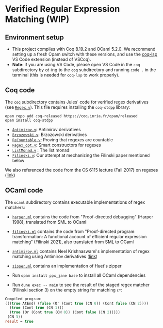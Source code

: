 # Verified Regular Expression Matching (WIP)

## Environment setup
- This project compiles with Coq 8.19.2 and OCaml 5.2.0. We recommend setting up a fresh Opam switch with these versions, and use the [coq-lsp](https://github.com/ejgallego/coq-lsp) VS Code extension (instead of VSCoq). 
- **Note**: if you are using VS Code, please open VS Code in the `coq` subdirectory by `cd`-ing to the `coq` subdirectory and running `code .` in the terminal (this is needed for `coq-lsp` to work properly). 

## Coq code 
The `coq` subdirectory contains Jules' code for verified regex derivatives 
(see [`Regex.v`](./coq/Regex.v)). This file requires installing the `coq-stdpp` library:
```
opam repo add coq-released https://coq.inria.fr/opam/released
opam install coq-stdpp
```
- [`Antimirov.v`](./coq/Antimirov.v): Antimirov derivatives
- [`Brzozowski.v`](./coq/Brzozowski.v): Brzozowski derivatives
- [`ReCountable.v`](./coq/ReCountable.v): Proving that regexes are countable
- [`Regex_opt.v`](./coq/Regex_opt.v): Smart constructors for regexes
- [`ListMonad.v`](./coq/ListMonad.v) : The list monad
- [`Filinski.v`](./coq/Filinski.v): Our attempt at mechanizing the Filinski paper mentioned below

We also referenced the code from the CS 6115 lecture (Fall 2017) on regexes ([link](https://www.cs.cornell.edu/courses/cs6115/2017fa/notes/SimpleLex.html))
 

## OCaml code 
The `ocaml` subdirectory contains executable implementations of regex matchers:
- [`harper.ml`](./ocaml/lib/harper.ml) contains the code from "Proof-directed debugging" (Harper 1998), translated from SML to OCaml
- [`filinski.ml`](./ocaml/lib/filinski.ml) contains the code from "Proof-directed program transformation: A functional account of efficient regular expression matching" (Filinski 2021), also translated from SML to OCaml 
- [`antimirov.ml`](./ocaml/lib/antimirov.ml) contains Neel Krishnaswami's implementation of regex matching using Antimirov derivatives ([link](https://semantic-domain.blogspot.com/2013/11/antimirov-derivatives-for-regular.html))
- [`zipper.ml`](./ocaml/lib/zipper.ml) contains an implementation of Huet's zipper

- Run `opam install ppx_jane base` to install all OCaml dependencies

- Run `dune exec -- main` to see the result of the staged regex matcher (Filinski section 3) on the empty string for matching `ε*`:
```ocaml
Compiled program:
(((true AtEnd) (false (Or (Cont true (CN 0)) (Cont false (CN 2))))
  (true (Cont true (CN 1)))
  (true (Or (Cont true (CN 0)) (Cont false (CN 2)))))
 (CN 3))
result = true
```
